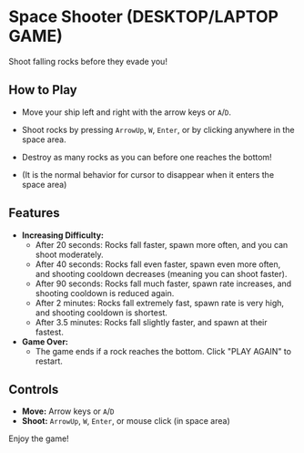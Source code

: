 # Space Shooter (DESKTOP/LAPTOP GAME)

Shoot falling rocks before they evade you!

## How to Play

- Move your ship left and right with the arrow keys or `A`/`D`.
- Shoot rocks by pressing `ArrowUp`, `W`, `Enter`, or by clicking anywhere in the space area. 
- Destroy as many rocks as you can before one reaches the bottom!

- (It is the normal behavior for cursor to disappear when it enters the space area)

## Features

- **Increasing Difficulty:**
  - After 20 seconds: Rocks fall faster, spawn more often, and you can shoot moderately.
  - After 40 seconds: Rocks fall even faster, spawn even more often, and shooting cooldown decreases (meaning you can shoot faster).
  - After 90 seconds: Rocks fall much faster, spawn rate increases, and shooting cooldown is reduced again.
  - After 2 minutes: Rocks fall extremely fast, spawn rate is very high, and shooting cooldown is shortest.
  - After 3.5 minutes: Rocks fall slightly faster, and spawn at their fastest.
- **Game Over:**
  - The game ends if a rock reaches the bottom. Click "PLAY AGAIN" to restart.

## Controls

- **Move:** Arrow keys or `A`/`D`
- **Shoot:** `ArrowUp`, `W`, `Enter`, or mouse click (in space area)

Enjoy the game!
